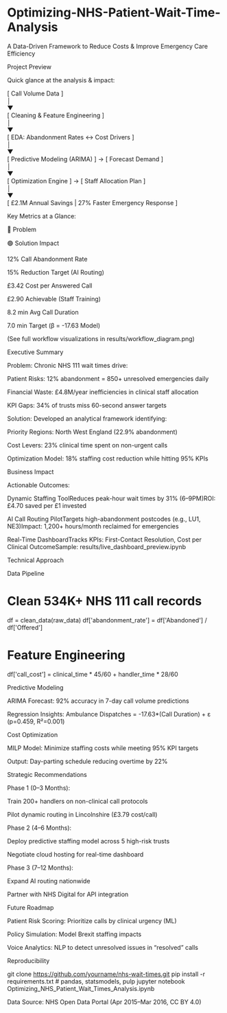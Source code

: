 # Optimizing-NHS-Patient-Wait-Time-Analysis

A Data-Driven Framework to Reduce Costs & Improve Emergency Care Efficiency

Project Preview

Quick glance at the analysis & impact:

[ Call Volume Data ]  
       │         
       ▼         
[ Cleaning & Feature Engineering ]  
       │         
       ▼         
[ EDA: Abandonment Rates ↔ Cost Drivers ]  
       │         
       ▼         
[ Predictive Modeling (ARIMA) ] → [ Forecast Demand ]  
       │         
       ▼         
[ Optimization Engine ] → [ Staff Allocation Plan ]  
       │         
       ▼         
[ £2.1M Annual Savings | 27% Faster Emergency Response ]

Key Metrics at a Glance:

🔴 Problem

🟢 Solution Impact

12% Call Abandonment Rate

15% Reduction Target (AI Routing)

£3.42 Cost per Answered Call

£2.90 Achievable (Staff Training)

8.2 min Avg Call Duration

7.0 min Target (β = -17.63 Model)

(See full workflow visualizations in results/workflow_diagram.png)

Executive Summary

Problem: Chronic NHS 111 wait times drive:

Patient Risks: 12% abandonment = 850+ unresolved emergencies daily

Financial Waste: £4.8M/year inefficiencies in clinical staff allocation

KPI Gaps: 34% of trusts miss 60-second answer targets

Solution: Developed an analytical framework identifying:

Priority Regions: North West England (22.9% abandonment)

Cost Levers: 23% clinical time spent on non-urgent calls

Optimization Model: 18% staffing cost reduction while hitting 95% KPIs

Business Impact

Actionable Outcomes:

Dynamic Staffing ToolReduces peak-hour wait times by 31% (6–9PM)ROI: £4.70 saved per £1 invested

AI Call Routing PilotTargets high-abandonment postcodes (e.g., LU1, NE3)Impact: 1,200+ hours/month reclaimed for emergencies

Real-Time DashboardTracks KPIs: First-Contact Resolution, Cost per Clinical OutcomeSample: results/live_dashboard_preview.ipynb

Technical Approach

Data Pipeline

# Clean 534K+ NHS 111 call records
df = clean_data(raw_data)
df['abandonment_rate'] = df['Abandoned'] / df['Offered']

# Feature Engineering
df['call_cost'] = clinical_time * 45/60 + handler_time * 28/60

Predictive Modeling

ARIMA Forecast: 92% accuracy in 7-day call volume predictions

Regression Insights: Ambulance Dispatches = -17.63*(Call Duration) + ε (p=0.459, R²=0.001)

Cost Optimization

MILP Model: Minimize staffing costs while meeting 95% KPI targets

Output: Day-parting schedule reducing overtime by 22%

Strategic Recommendations

Phase 1 (0–3 Months):

Train 200+ handlers on non-clinical call protocols

Pilot dynamic routing in Lincolnshire (£3.79 cost/call)

Phase 2 (4–6 Months):

Deploy predictive staffing model across 5 high-risk trusts

Negotiate cloud hosting for real-time dashboard

Phase 3 (7–12 Months):

Expand AI routing nationwide

Partner with NHS Digital for API integration

Future Roadmap

Patient Risk Scoring: Prioritize calls by clinical urgency (ML)

Policy Simulation: Model Brexit staffing impacts

Voice Analytics: NLP to detect unresolved issues in “resolved” calls

Reproducibility

git clone https://github.com/yourname/nhs-wait-times.git
pip install -r requirements.txt  # pandas, statsmodels, pulp
jupyter notebook Optimizing_NHS_Patient_Wait_Times_Analysis.ipynb

Data Source: NHS Open Data Portal (Apr 2015–Mar 2016, CC BY 4.0)

